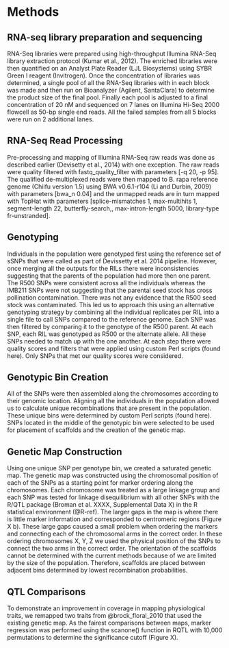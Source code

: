 # Methods
## RNA-seq library preparation and sequencing
RNA-Seq libraries were prepared using high-throughput Illumina RNA-Seq library extraction protocol (Kumar et al., 2012). The enriched libraries were then quantified on an Analyst Plate Reader (LJL Biosystems) using SYBR Green I reagent (Invitrogen). Once the concentration of libraries was determined, a single pool of all the RNA-Seq libraries with in each block was made and then run on Bioanalyzer (Agilent, SantaClara) to determine the product size of the final pool. Finally each pool is adjusted to a final concentration of 20 nM and sequenced on 7 lanes on Illumina Hi-Seq 2000 flowcell as 50-bp single end reads. All the failed samples from all 5 blocks were run on 2 additional lanes.

## RNA-Seq Read Processing
Pre-processing and mapping of Illumina RNA-Seq raw reads was done as described earlier (Devisetty et al., 2014) with one exception. The raw reads were quality filtered with fastq_quality_filter with parameters [-q 20, -p 95]. The qualified de-multiplexed reads were then mapped to B. rapa reference genome (Chiifu version 1.5) using BWA v0.6.1-r104 (Li and Durbin, 2009) with parameters [bwa_n 0.04] and the unmapped reads are in turn mapped with TopHat with parameters [splice-mismatches 1, max-multihits 1, segment-length 22, butterfly-search,, max-intron-length 5000, library-type fr-unstranded].

## Genotyping 
Individuals in the population were genotyped first using the reference set of sSNPs that were called as part of Devissetty et al. 2014 pipeline. However, once merging all the outputs for the RILs there were inconsistencies suggesting that the parents of the population had more then one parent. The R500 SNPs were consistent across all the individuals whereas the IMB211 SNPs were not suggesting that the parental seed stock has cross pollination contamination. There was not any evidence that the R500 seed stock was contaminated. This led us to approach this using an alternative genotyping strategy by combining all the individual replicates per RIL into a single file to call SNPs compared to the reference genome. Each SNP was then filtered by comparing it to the genotype of the R500 parent. At each SNP, each RIL was genotyped as R500 or the alternate allele. All these SNPs needed to match up with the one another. At each step there were quality scores and filters that were applied using custom Perl scripts (found here). Only SNPs that met our quality scores were considered. 

## Genotypic Bin Creation 
All of the SNPs were then assembled along the chromosomes according to their genomic location. Aligning all the individuals in the population allowed us to calculate unique recombinations that are present in the population. These unique bins were determined by custom Perl scripts (found here). SNPs located in the middle of the genotypic bin were selected to be used for placement of scaffolds and the creation of the genetic map. 

## Genetic Map Construction
Using one unique SNP per genotype bin, we created a saturated genetic map. The genetic map was constructed using the chromosomal position of each of the SNPs as a starting point for marker ordering along the chromosomes. Each chromosome was treated as a large linkage group and each SNP was tested for linkage disequilibrium with all other SNPs with the R/QTL package (Broman et al. XXXX, Supplemental Data X) in the R statistical environment (@R-ref). The larger gaps in the map is where there is little marker information and corresponded to centromeric regions (Figure X b). These large gaps caused a small problem when ordering the markers and connecting each of the chromosomal arms in the correct order. In these ordering chromosomes X, Y, Z we used the physical position of the SNPs to connect the two arms in the correct order. The orientation of the scaffolds cannot be determined with the current methods because of we are limited by the size of the population. Therefore, scaffolds are placed between adjacent bins determined by lowest recombination probabilities.

## QTL Comparisons
To demonstrate an improvement in coverage in mapping physiological traits, we remapped two traits from @brock_floral_2010 that used the existing genetic map. As the fairest comparisons between maps, marker regression was performed using the scanone() function in RQTL with 10,000 permutations to determine the significance cutoff (Figure X).



